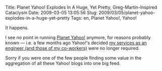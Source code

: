 Title: Planet Yahoo! Explodes In A Huge, Yet Pretty, Greg-Martin-Inspired Cataclysm
Date: 2009-03-05 13:05:56
Slug: 2009/03/05/planet-yahoo-explodes-in-a-huge-yet-pretty
Tags: en, Planet Yahoo!, Yahoo!


It happens.

I see no point in running [Planet Yahoo!][1] anymore, for reasons probably
known — i.e. a few months ago Yahoo!'s decided [my services as an engineer
(and those of my co-workers)][2] were no longer required.

Sorry if you were one of the few people finding some value in the aggregation
of all these Yahoo! blogs into one big feed.

   [1]: http://planetyahoo.zottmann.org/
   [2]: http://carlo.zottmann.org/2008/11/24/es-war-einmal%E2%80%A6-yahoo-engineering-munchen/
